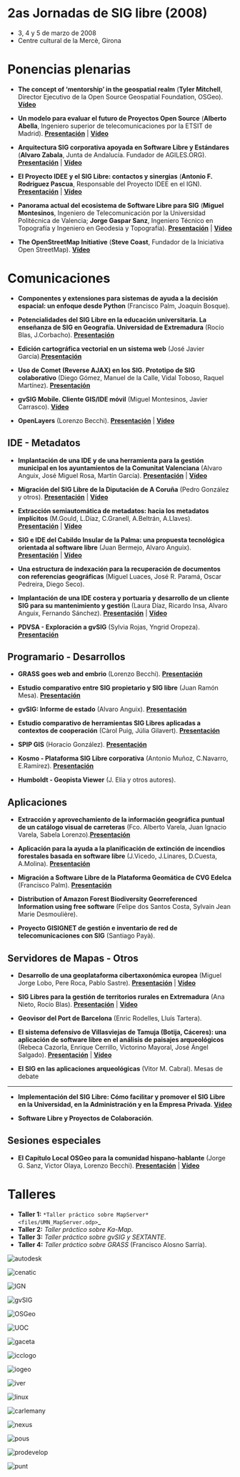 # 2as Jornadas de SIG libre (2008)

* 3, 4 y 5 de marzo de 2008
* Centre cultural de la Mercè, Girona

Ponencias plenarias
====================

* **The concept of ‘mentorship’ in the geospatial realm** (**Tyler Mitchell**, Director Ejecutivo de la Open Source Geospatial Foundation, OSGeo). **[Vídeo](http://diobma.udg.edu/handle/10256.1/512)**

* **Un modelo para evaluar el futuro de Proyectos Open Source** (**Alberto Abella**, Ingeniero superior de telecomunicaciones por la ETSIT de Madrid). **[Presentación](https://dugi-doc.udg.edu/handle/10256/1107)** | **[Vídeo](http://diobma.udg.edu/handle/10256.1/513)**

* **Arquitectura SIG corporativa apoyada en Software Libre y Estándares** (**Alvaro Zabala**, Junta de Andalucía. Fundador de AGILES.ORG). **[Presentación](https://dugi-doc.udg.edu/handle/10256/1108)** | **[Vídeo](http://diobma.udg.edu/handle/10256.1/514)**

* **El Proyecto IDEE y el SIG Libre: contactos y sinergias** (**Antonio F. Rodríguez Pascua**, Responsable del Proyecto IDEE en el IGN). **[Presentación](https://dugi-doc.udg.edu/handle/10256/1154)** | **[Vídeo](http://diobma.udg.edu/handle/10256.1/515)**

* **Panorama actual del ecosistema de Software Libre para SIG** (**Miguel Montesinos**, Ingeniero de Telecomunicación por la Universidad Politécnica de Valencia; **Jorge Gaspar Sanz**, Ingeniero Técnico en Topografía y Ingeniero en Geodesia y Topografía). **[Presentación](https://dugi-doc.udg.edu/handle/10256/1109)** | **[Vídeo](http://diobma.udg.edu/handle/10256.1/516)**

* **The OpenStreetMap Initiative** (**Steve Coast**, Fundador de la Iniciativa Open StreetMap). **[Vídeo](http://diobma.udg.edu/handle/10256.1/517)**

Comunicaciones
=================

* **Componentes y extensiones para sistemas de ayuda a la decisión espacial: un enfoque desde Python** (Francisco Palm, Joaquín Bosque).  

* **Potencialidades  del  SIG  Libre  en  la  educación universitaria.  La  enseñanza  de  SIG  en  Geografía. Universidad de Extremadura** (Rocío Blas, J.Corbacho). **[Presentación](https://dugi-doc.udg.edu/handle/10256/1163)**

* **Edición cartográfica vectorial en un sistema web** (José Javier García).**[Presentación](https://dugi-doc.udg.edu/handle/10256/1164)**

* **Uso  de  Comet  (Reverse  AJAX)  en  los  SIG.  Prototipo  de  SIG colaborativo** (Diego Gómez, Manuel de la Calle, Vidal Toboso, Raquel Martínez). **[Presentación](https://dugi-doc.udg.edu/handle/10256/1155)**

* **gvSIG  Mobile.  Cliente  GIS/IDE  móvil** (Miguel  Montesinos,  Javier Carrasco). **[Vídeo](http://diobma.udg.edu/handle/10256.1/520)**

* **OpenLayers** (Lorenzo Becchi). **[Presentación](https://dugi-doc.udg.edu/handle/10256/1111)** | **[Vídeo](http://diobma.udg.edu/handle/10256.1/521)**


IDE - Metadatos
--------------

* **Implantación de una IDE y de una herramienta para la gestión municipal en los ayuntamientos de la Comunitat Valenciana** (Alvaro Anguix, José Miguel Rosa, Martín García). **[Presentación](https://dugi-doc.udg.edu/handle/10256/1157)** | **[Vídeo](http://diobma.udg.edu/handle/10256.1/523)**

* **Migración  del  SIG  Libre  de  la  Diputación  de  A  Coruña** (Pedro González y otros). **[Presentación](https://dugi-doc.udg.edu/handle/10256/1158)** | **[Vídeo](http://diobma.udg.edu/handle/10256.1/524)**

* **Extracción  semiautomática  de  metadatos:  hacia  los metadatos implícitos** (M.Gould, L.Díaz, C.Granell, A.Beltrán, A.Llaves). **[Presentación](https://dugi-doc.udg.edu/handle/10256/1160)** | **[Vídeo](http://diobma.udg.edu/handle/10256.1/525)**

* **SIG e IDE del Cabildo Insular de la Palma: una propuesta tecnológica  orientada  al  software  libre** (Juan  Bermejo, Alvaro Anguix). **[Presentación](https://dugi-doc.udg.edu/handle/10256/1112)** | **[Vídeo](http://diobma.udg.edu/handle/10256.1/526)**

* **Una  estructura  de  indexación  para  la  recuperación  de documentos con referencias geográficas** (Miguel Luaces, José R. Paramá, Oscar Pedreira, Diego Seco).

* **Implantación de una IDE costera y portuaria y desarrollo de un cliente SIG para su mantenimiento y gestión** (Laura Díaz, Ricardo Insa, Alvaro Anguix, Fernando Sánchez). **[Presentación](https://dugi-doc.udg.edu/handle/10256/1114)** | **[Vídeo](http://diobma.udg.edu/handle/10256.1/539)**

* **PDVSA  -  Exploración  a  gvSIG** (Sylvia  Rojas,  Yngrid Oropeza). **[Presentación](https://dugi-doc.udg.edu/handle/10256/1179)**

Programario - Desarrollos
---------------------------

* **GRASS goes web and embrio** (Lorenzo Becchi). **[Presentación](https://dugi-doc.udg.edu/handle/10256/1139)**

* **Estudio  comparativo  entre  SIG  propietario  y  SIG  libre** (Juan Ramón Mesa). **[Presentación](https://dugi-doc.udg.edu/handle/10256/1165)**

* **gvSIG: Informe de estado** (Alvaro Anguix). **[Presentación](https://dugi-doc.udg.edu/handle/10256/1140)**

* **Estudio  comparativo  de  herramientas  SIG  Libres  aplicadas  a contextos de cooperación** (Càrol Puig, Júlia Gilavert). **[Presentación](https://dugi-doc.udg.edu/handle/10256/1166)**

* **SPIP GIS** (Horacio González). **[Presentación](https://dugi-doc.udg.edu/handle/10256/1167)**

* **Kosmo  -  Plataforma  SIG  Libre  corporativa** (Antonio  Muñoz, C.Navarro, E.Ramírez). **[Presentación](https://dugi-doc.udg.edu/handle/10256/1168)**

* **Humboldt - Geopista Viewer** (J. Elía y otros autores).

Aplicaciones
----------------

* **Extracción y aprovechamiento de la información geográfica puntual de un catálogo visual de carreteras** (Fco. Alberto Varela, Juan Ignacio Varela, Sabela Lorenzo).**[Presentación](https://dugi-doc.udg.edu/handle/10256/1181)**

* **Aplicación para la ayuda a la planificación de extinción de incendios forestales basada en software libre** (J.Vicedo, J.Linares, D.Cuesta, A.Molina). **[Presentación](https://dugi-doc.udg.edu/handle/10256/1182)**

* **Migración a Software Libre de la Plataforma Geomática de CVG Edelca** (Francisco Palm). **[Presentación](https://dugi-doc.udg.edu/handle/10256/1182)**

* **Distribution  of  Amazon  Forest  Biodiversity  Georreferenced Information using free software** (Felipe dos Santos Costa, Sylvain Jean Marie Desmoulière).

* **Proyecto  GISIGNET  de  gestión  e  inventario  de  red  de telecomunicaciones con SIG** (Santiago Payà).

Servidores de Mapas - Otros
----------------

* **Desarrollo  de  una  geoplataforma  cibertaxonómica europea** (Miguel Jorge Lobo, Pere Roca, Pablo Sastre). **[Presentación](https://dugi-doc.udg.edu/handle/10256/1115)** | **[Vídeo](http://diobma.udg.edu/handle/10256.1/540)**

* **SIG  Libres  para  la  gestión  de  territorios  rurales  en Extremadura** (Ana Nieto, Rocío Blas). **[Presentación](https://dugi-doc.udg.edu/handle/10256/1116)** | **[Vídeo](http://diobma.udg.edu/handle/10256.1/541)**

* **Geovisor  del  Port  de  Barcelona** (Enric  Rodelles,  Lluís Tartera).

* **El sistema defensivo de Villasviejas de Tamuja (Botija, Cáceres): una aplicación de software libre en el análisis de paisajes arqueológicos** (Rebeca Cazorla, Enrique Cerrillo, Victorino Mayoral, José Ángel Salgado). **[Presentación](https://dugi-doc.udg.edu/handle/10256/1138)** | **[Vídeo](http://diobma.udg.edu/handle/10256.1/544)**

* **El SIG en las aplicaciones arqueológicas** (Vitor M. Cabral).
Mesas de debate
----------------

* **Implementación del SIG Libre: Cómo facilitar y promover el SIG Libre en la Universidad, en la Administración y en la Empresa Privada**. **[Vídeo](http://diobma.udg.edu/handle/10256.1/522)**

* **Software Libre y Proyectos de Colaboración**.

Sesiones especiales
----------------

* **El Capítulo Local OSGeo para la comunidad hispano-hablante** (Jorge G. Sanz, Victor Olaya, Lorenzo Becchi). **[Presentación](https://dugi-doc.udg.edu/handle/10256/1117)** | **[Vídeo](http://diobma.udg.edu/handle/10256.1/542)**


Talleres
========

* **Taller 1:** `*Taller práctico sobre MapServer* <files/UMN_MapServer.odp>`_ 
* **Taller 2:** *Taller práctico sobre Ka-Map*.
* **Taller 3:** *Taller práctico sobre gvSIG y SEXTANTE*.
* **Taller 4:** *Taller práctico sobre GRASS* (Francisco Alosno Sarría).



![autodesk](img/Autodesk.png)

![cenatic](img/Cenatic.gif)

![IGN](img/IGN.jpg)

![gvSIG](img/Logo-gvSIG_150_14.gif)

![OSGeo](img/OSGeo.gif)

![UOC](img/UOC.gif)

![gaceta](img/gaceta.gif)

![icclogo](img/icclogo.jpg)

![iogeo](img/iogeo.gif)

![iver](img/iver.png)

![linux](img/linux2.gif)

![carlemany](img/logo_carlemany.gif)

![nexus](img/nexus.png)

![pous](img/pous.gif)

![prodevelop](img/prodevelop.jpg)

![punt](img/punt.gif)
